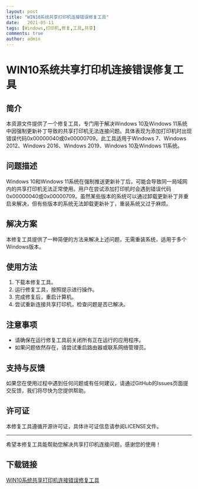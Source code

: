 ```yaml
---
layout: post
title: "WIN10系统共享打印机连接错误修复工具"
date:   2021-05-11
tags: [Windows,打印机,修复,工具,共享]
comments: true
author: admin
---
```

# WIN10系统共享打印机连接错误修复工具

## 简介
本资源文件提供了一个修复工具，专门用于解决Windows 10及Windows 11系统中因强制更新补丁导致的共享打印机无法连接问题。具体表现为添加打印机时出现错误代码0x00000040或0x00000709。此工具适用于Windows 7、Windows 2012、Windows 2016、Windows 2019、Windows 10及Windows 11系统。

## 问题描述
Windows 10和Windows 11系统在强制推送更新补丁后，可能会导致同一局域网内的共享打印机无法正常使用。用户在尝试添加打印机时会遇到错误代码0x00000040或0x00000709。虽然某些版本的系统可以通过卸载更新补丁并重启来解决，但有些版本的系统无法卸载更新补丁，重装系统又过于麻烦。

## 解决方案
本修复工具提供了一种简便的方法来解决上述问题，无需重装系统，适用于多个Windows版本。

## 使用方法
1. 下载本修复工具。
2. 运行修复工具，按照提示进行操作。
3. 完成修复后，重启计算机。
4. 尝试重新连接共享打印机，检查问题是否已解决。

## 注意事项
- 请确保在运行修复工具前关闭所有正在运行的应用程序。
- 如果问题依然存在，请尝试重启路由器或联系网络管理员。

## 支持与反馈
如果您在使用过程中遇到任何问题或有任何建议，请通过GitHub的Issues页面提交反馈，我们将尽快为您提供帮助。

## 许可证
本修复工具遵循开源许可证，具体许可证信息请参阅LICENSE文件。

---

希望本修复工具能帮助您解决共享打印机连接问题，感谢您的使用！

## 下载链接

[WIN10系统共享打印机连接错误修复工具](https://pan.quark.cn/s/360ff8612a81)